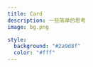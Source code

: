 ```yaml
---
title: Card
description: 一些简单的思考
image: bg.png

style:
  background: "#2a9d8f"
  color: "#fff"
---
```

